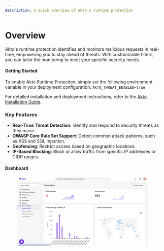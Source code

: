 ```yaml
---
description: A quick overview of Akto's runtime protection
---
```


# Overview

Akto's runtime protection identifies and monitors malicious requests in real-time, empowering you to stay ahead of threats. With customizable filters, you can tailor the monitoring to meet your specific security needs.


#### Getting Started

To enable Akto Runtime Protection, simply set the following environment variable in your deployment configuration: `AKTO_THREAT_ENABLED=true`


For detailed installation and deployment instructions, refer to the [Akto Installation Guide](https://docs.akto.io/~/revisions/eqYVJ1sHpYidDKSYAxzJ/getting-started/deployment-types).

### Key Features

- **Real-Time Threat Detection**: Identify and respond to security threats as they occur.  
- **OWASP Core Rule Set Support**: Detect common attack patterns, such as XSS and SQL Injection.  
- **Geofencing**: Restrict access based on geographic locations.  
- **IP-Based Blocking**: Block or allow traffic from specific IP addresses or CIDR ranges.

#### Dashboard
<figure><img src="../../.gitbook/assets/threat-protection.png" alt=""><figcaption></figcaption></figure>



